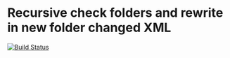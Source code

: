 # Recursive check folders and rewrite in new folder changed XML

[![Build Status](https://github.com/zimkaa/profit_calculator/actions/workflows/checks.yaml/badge.svg?branch=master)](https://github.com/zimkaa/profit_calculator/actions/workflows/checks.yaml)